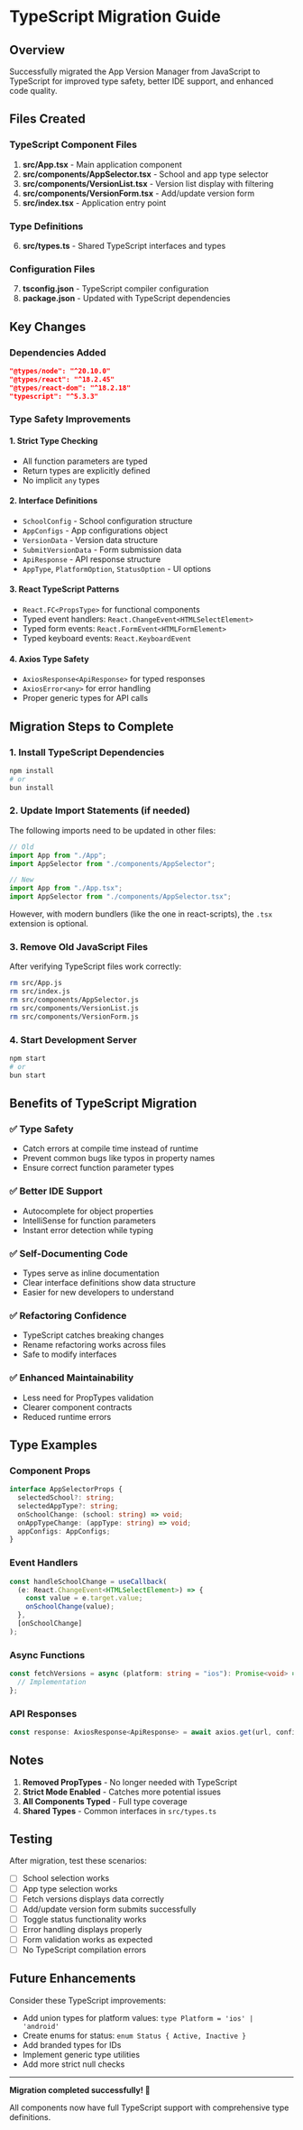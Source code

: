# TypeScript Migration Guide

## Overview

Successfully migrated the App Version Manager from JavaScript to TypeScript for improved type safety, better IDE support, and enhanced code quality.

## Files Created

### TypeScript Component Files

1. **src/App.tsx** - Main application component
2. **src/components/AppSelector.tsx** - School and app type selector
3. **src/components/VersionList.tsx** - Version list display with filtering
4. **src/components/VersionForm.tsx** - Add/update version form
5. **src/index.tsx** - Application entry point

### Type Definitions

6. **src/types.ts** - Shared TypeScript interfaces and types

### Configuration Files

7. **tsconfig.json** - TypeScript compiler configuration
8. **package.json** - Updated with TypeScript dependencies

## Key Changes

### Dependencies Added

```json
"@types/node": "^20.10.0"
"@types/react": "^18.2.45"
"@types/react-dom": "^18.2.18"
"typescript": "^5.3.3"
```

### Type Safety Improvements

#### 1. **Strict Type Checking**

- All function parameters are typed
- Return types are explicitly defined
- No implicit `any` types

#### 2. **Interface Definitions**

- `SchoolConfig` - School configuration structure
- `AppConfigs` - App configurations object
- `VersionData` - Version data structure
- `SubmitVersionData` - Form submission data
- `ApiResponse` - API response structure
- `AppType`, `PlatformOption`, `StatusOption` - UI options

#### 3. **React TypeScript Patterns**

- `React.FC<PropsType>` for functional components
- Typed event handlers: `React.ChangeEvent<HTMLSelectElement>`
- Typed form events: `React.FormEvent<HTMLFormElement>`
- Typed keyboard events: `React.KeyboardEvent`

#### 4. **Axios Type Safety**

- `AxiosResponse<ApiResponse>` for typed responses
- `AxiosError<any>` for error handling
- Proper generic types for API calls

## Migration Steps to Complete

### 1. Install TypeScript Dependencies

```bash
npm install
# or
bun install
```

### 2. Update Import Statements (if needed)

The following imports need to be updated in other files:

```typescript
// Old
import App from "./App";
import AppSelector from "./components/AppSelector";

// New
import App from "./App.tsx";
import AppSelector from "./components/AppSelector.tsx";
```

However, with modern bundlers (like the one in react-scripts), the `.tsx` extension is optional.

### 3. Remove Old JavaScript Files

After verifying TypeScript files work correctly:

```bash
rm src/App.js
rm src/index.js
rm src/components/AppSelector.js
rm src/components/VersionList.js
rm src/components/VersionForm.js
```

### 4. Start Development Server

```bash
npm start
# or
bun start
```

## Benefits of TypeScript Migration

### ✅ **Type Safety**

- Catch errors at compile time instead of runtime
- Prevent common bugs like typos in property names
- Ensure correct function parameter types

### ✅ **Better IDE Support**

- Autocomplete for object properties
- IntelliSense for function parameters
- Instant error detection while typing

### ✅ **Self-Documenting Code**

- Types serve as inline documentation
- Clear interface definitions show data structure
- Easier for new developers to understand

### ✅ **Refactoring Confidence**

- TypeScript catches breaking changes
- Rename refactoring works across files
- Safe to modify interfaces

### ✅ **Enhanced Maintainability**

- Less need for PropTypes validation
- Clearer component contracts
- Reduced runtime errors

## Type Examples

### Component Props

```typescript
interface AppSelectorProps {
  selectedSchool?: string;
  selectedAppType?: string;
  onSchoolChange: (school: string) => void;
  onAppTypeChange: (appType: string) => void;
  appConfigs: AppConfigs;
}
```

### Event Handlers

```typescript
const handleSchoolChange = useCallback(
  (e: React.ChangeEvent<HTMLSelectElement>) => {
    const value = e.target.value;
    onSchoolChange(value);
  },
  [onSchoolChange]
);
```

### Async Functions

```typescript
const fetchVersions = async (platform: string = "ios"): Promise<void> => {
  // Implementation
};
```

### API Responses

```typescript
const response: AxiosResponse<ApiResponse> = await axios.get(url, config);
```

## Notes

1. **Removed PropTypes** - No longer needed with TypeScript
2. **Strict Mode Enabled** - Catches more potential issues
3. **All Components Typed** - Full type coverage
4. **Shared Types** - Common interfaces in `src/types.ts`

## Testing

After migration, test these scenarios:

- [ ] School selection works
- [ ] App type selection works
- [ ] Fetch versions displays data correctly
- [ ] Add/update version form submits successfully
- [ ] Toggle status functionality works
- [ ] Error handling displays properly
- [ ] Form validation works as expected
- [ ] No TypeScript compilation errors

## Future Enhancements

Consider these TypeScript improvements:

- Add union types for platform values: `type Platform = 'ios' | 'android'`
- Create enums for status: `enum Status { Active, Inactive }`
- Add branded types for IDs
- Implement generic type utilities
- Add more strict null checks

---

**Migration completed successfully! 🎉**

All components now have full TypeScript support with comprehensive type definitions.
